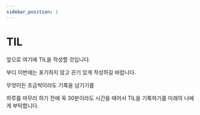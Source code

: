 ```yaml
---
sidebar_position: 1
---
```


# TIL

앞으로 여기에 TIL을 작성할 것입니다.

부디 이번에는 포기하지 않고 끈기 있게 작성하길 바랍니다.

무엇이든 조금씩이라도 기록을 남기기를

하루를 마무리 하기 전에 꼭 30분이라도 시간을 때어서 TIL을 기록하기를 미래의 나에게 부탁합니다.
